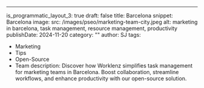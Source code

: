 ---
is_programmatic_layout_3: true
draft: false
title: Barcelona
snippet: Barcelona
image:
  src: /images/pseo/marketing-team-city.jpeg
  alt: marketing in barcelona, task management, resource management, productivity
publishDate: 2024-11-20
category: ""
author: SJ
tags:
  - Marketing
  - Tips
  - Open-Source
  - Team
description: Discover how Worklenz simplifies task management for marketing teams in Barcelona. Boost collaboration, streamline workflows, and enhance productivity with our open-source solution.